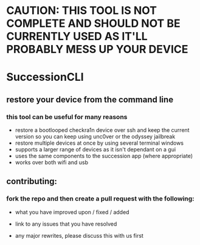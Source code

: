 # CAUTION: THIS TOOL IS NOT COMPLETE AND SHOULD NOT BE CURRENTLY USED AS IT'LL PROBABLY MESS UP YOUR DEVICE  
# SuccessionCLI
## restore your device from the command line 
### this tool can be useful for many reasons
* restore a bootlooped checkra1n device over ssh and keep the current version so you can keep using unc0ver or the  odyssey jailbreak
* restore multiple devices at once by using several terminal windows
* supports a larger range of devices as it isn't dependant on a gui
* uses the same  components to the  succession app (where appropriate)
* works over both wifi and usb 

## contributing:

### fork the repo and then  create a pull request with the following:
* what you have improved upon / fixed / added 
* link to any issues that you have resolved 

* any major   rewrites, please discuss this with us first